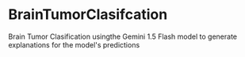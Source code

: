 # BrainTumorClasifcation
Brain Tumor Clasification usingthe Gemini 1.5 Flash model to generate explanations for the model's predictions
